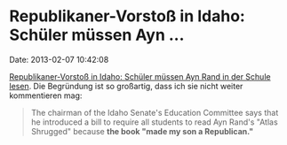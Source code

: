 Republikaner-Vorstoß in Idaho: Schüler müssen Ayn \...
======================================================

Date: 2013-02-07 10:42:08

[Republikaner-Vorstoß in Idaho: Schüler müssen Ayn Rand in der Schule
lesen](http://www.rawstory.com/rs/2013/02/06/idaho-lawmakers-bill-forces-students-to-pass-atlas-shrugged-test-to-graduate/).
Die Begründung ist so großartig, dass ich sie nicht weiter kommentieren
mag:

> The chairman of the Idaho Senate's Education Committee says that he
> introduced a bill to require all students to read Ayn Rand's "Atlas
> Shrugged" because **the book "made my son a Republican."**
